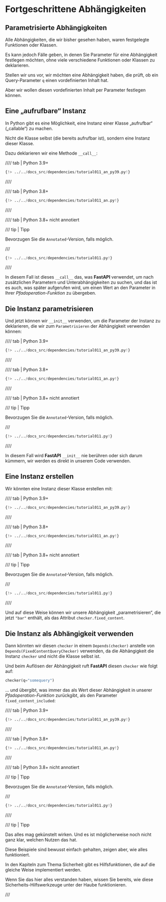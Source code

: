 # Fortgeschrittene Abhängigkeiten

## Parametrisierte Abhängigkeiten

Alle Abhängigkeiten, die wir bisher gesehen haben, waren festgelegte Funktionen oder Klassen.

Es kann jedoch Fälle geben, in denen Sie Parameter für eine Abhängigkeit festlegen möchten, ohne viele verschiedene Funktionen oder Klassen zu deklarieren.

Stellen wir uns vor, wir möchten eine Abhängigkeit haben, die prüft, ob ein Query-Parameter `q` einen vordefinierten Inhalt hat.

Aber wir wollen diesen vordefinierten Inhalt per Parameter festlegen können.

## Eine „aufrufbare“ Instanz

In Python gibt es eine Möglichkeit, eine Instanz einer Klasse „aufrufbar“ („callable“) zu machen.

Nicht die Klasse selbst (die bereits aufrufbar ist), sondern eine Instanz dieser Klasse.

Dazu deklarieren wir eine Methode `__call__`:

//// tab | Python 3.9+

```Python hl_lines="12"
{!> ../../docs_src/dependencies/tutorial011_an_py39.py!}
```

////

//// tab | Python 3.8+

```Python hl_lines="11"
{!> ../../docs_src/dependencies/tutorial011_an.py!}
```

////

//// tab | Python 3.8+ nicht annotiert

/// tip | Tipp

Bevorzugen Sie die `Annotated`-Version, falls möglich.

///

```Python hl_lines="10"
{!> ../../docs_src/dependencies/tutorial011.py!}
```

////

In diesem Fall ist dieses `__call__` das, was **FastAPI** verwendet, um nach zusätzlichen Parametern und Unterabhängigkeiten zu suchen, und das ist es auch, was später aufgerufen wird, um einen Wert an den Parameter in Ihrer *Pfadoperation-Funktion* zu übergeben.

## Die Instanz parametrisieren

Und jetzt können wir `__init__` verwenden, um die Parameter der Instanz zu deklarieren, die wir zum `Parametrisieren` der Abhängigkeit verwenden können:

//// tab | Python 3.9+

```Python hl_lines="9"
{!> ../../docs_src/dependencies/tutorial011_an_py39.py!}
```

////

//// tab | Python 3.8+

```Python hl_lines="8"
{!> ../../docs_src/dependencies/tutorial011_an.py!}
```

////

//// tab | Python 3.8+ nicht annotiert

/// tip | Tipp

Bevorzugen Sie die `Annotated`-Version, falls möglich.

///

```Python hl_lines="7"
{!> ../../docs_src/dependencies/tutorial011.py!}
```

////

In diesem Fall wird **FastAPI** `__init__` nie berühren oder sich darum kümmern, wir werden es direkt in unserem Code verwenden.

## Eine Instanz erstellen

Wir könnten eine Instanz dieser Klasse erstellen mit:

//// tab | Python 3.9+

```Python hl_lines="18"
{!> ../../docs_src/dependencies/tutorial011_an_py39.py!}
```

////

//// tab | Python 3.8+

```Python hl_lines="17"
{!> ../../docs_src/dependencies/tutorial011_an.py!}
```

////

//// tab | Python 3.8+ nicht annotiert

/// tip | Tipp

Bevorzugen Sie die `Annotated`-Version, falls möglich.

///

```Python hl_lines="16"
{!> ../../docs_src/dependencies/tutorial011.py!}
```

////

Und auf diese Weise können wir unsere Abhängigkeit „parametrisieren“, die jetzt `"bar"` enthält, als das Attribut `checker.fixed_content`.

## Die Instanz als Abhängigkeit verwenden

Dann könnten wir diesen `checker` in einem `Depends(checker)` anstelle von `Depends(FixedContentQueryChecker)` verwenden, da die Abhängigkeit die Instanz `checker` und nicht die Klasse selbst ist.

Und beim Auflösen der Abhängigkeit ruft **FastAPI** diesen `checker` wie folgt auf:

```Python
checker(q="somequery")
```

... und übergibt, was immer das als Wert dieser Abhängigkeit in unserer *Pfadoperation-Funktion* zurückgibt, als den Parameter `fixed_content_included`:

//// tab | Python 3.9+

```Python hl_lines="22"
{!> ../../docs_src/dependencies/tutorial011_an_py39.py!}
```

////

//// tab | Python 3.8+

```Python hl_lines="21"
{!> ../../docs_src/dependencies/tutorial011_an.py!}
```

////

//// tab | Python 3.8+ nicht annotiert

/// tip | Tipp

Bevorzugen Sie die `Annotated`-Version, falls möglich.

///

```Python hl_lines="20"
{!> ../../docs_src/dependencies/tutorial011.py!}
```

////

/// tip | Tipp

Das alles mag gekünstelt wirken. Und es ist möglicherweise noch nicht ganz klar, welchen Nutzen das hat.

Diese Beispiele sind bewusst einfach gehalten, zeigen aber, wie alles funktioniert.

In den Kapiteln zum Thema Sicherheit gibt es Hilfsfunktionen, die auf die gleiche Weise implementiert werden.

Wenn Sie das hier alles verstanden haben, wissen Sie bereits, wie diese Sicherheits-Hilfswerkzeuge unter der Haube funktionieren.

///
